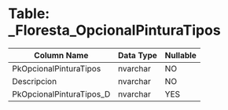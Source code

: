 # Table: _Floresta_OpcionalPinturaTipos

| Column Name | Data Type | Nullable |
|-------------|-----------|----------|
| PkOpcionalPinturaTipos | nvarchar | NO |
| Descripcion | nvarchar | NO |
| PkOpcionalPinturaTipos_D | nvarchar | YES |
